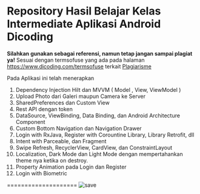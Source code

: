 # Repository Hasil Belajar Kelas Intermediate Aplikasi Android Dicoding
**Silahkan gunakan sebagai referensi, namun tetap jangan sampai plagiat ya!**
Sesuai dengan termsofuse yang ada pada halaman https://www.dicoding.com/termsofuse terkait <a href='https://www.dicoding.com/blog/plagiarisme/'>Plagiarisme</a>

Pada Aplikasi ini telah menerapkan
1. Dependency Injection Hilt dan MVVM ( Model , View, ViewModel )
2. Upload Photo dari Galeri maupun Camera ke Server
3. SharedPreferences dan Custom View 
4. Rest API dengan token 
5. DataSource, ViewBinding, Data Binding, dan Android Architecture Component
6. Custom Bottom Navigation dan Navigation Drawer
7. Login with RxJava, Register with Corountine Library, Library Retrofit, dll
8. Intent with Parceable, dan Fragment 
9. Swipe Refresh, RecyclerView, CardView, dan ConstraintLayout
10. Localization, Dark Mode dan Light Mode dengan mempertahankan theme nya ketika on destroy. 
11. Property Animation pada Login dan Register
12. Login with Biometric


====================
![save](https://user-images.githubusercontent.com/43689759/210289445-b068f32a-eac6-4246-b0ca-6363aadc4d7f.png)
